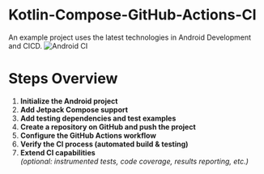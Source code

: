 # Kotlin-Compose-GitHub-Actions-CI
An example project uses the latest technologies in Android Development and CICD.
![Android CI](https://github.com/vectorqi/Kotlin-Compose-GitHub-Actions-CI/actions/workflows/android-ci.yml/badge.svg)


# Steps Overview
1. **Initialize the Android project**
2. **Add Jetpack Compose support**
3. **Add testing dependencies and test examples**
4. **Create a repository on GitHub and push the project**
5. **Configure the GitHub Actions workflow**
6. **Verify the CI process (automated build & testing)**
7. **Extend CI capabilities**  
   *(optional: instrumented tests, code coverage, results reporting, etc.)*
